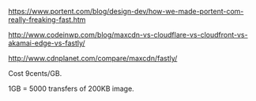 https://www.portent.com/blog/design-dev/how-we-made-portent-com-really-freaking-fast.htm


http://www.codeinwp.com/blog/maxcdn-vs-cloudflare-vs-cloudfront-vs-akamai-edge-vs-fastly/

http://www.cdnplanet.com/compare/maxcdn/fastly/


Cost 9cents/GB.

1GB = 5000 transfers of 200KB image.




